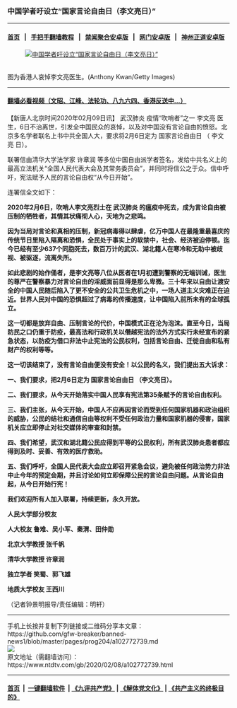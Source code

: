 ### 中国学者吁设立“国家言论自由日（李文亮日）”
------------------------

#### [首页](https://github.com/gfw-breaker/banned-news1/blob/master/README.md) &nbsp;&nbsp;|&nbsp;&nbsp; [手把手翻墙教程](https://github.com/gfw-breaker/guides/wiki) &nbsp;&nbsp;|&nbsp;&nbsp; [禁闻聚合安卓版](https://github.com/gfw-breaker/bn-android) &nbsp;&nbsp;|&nbsp;&nbsp; [网门安卓版](https://github.com/oGate2/oGate) &nbsp;&nbsp;|&nbsp;&nbsp; [神州正道安卓版](https://github.com/SzzdOgate/update) 



<div><div class="featured_image">
 <a href="https://i.ntdtv.com/assets/uploads/2020/02/GettyImages-1199224739-1.jpg" target="_blank">
  <figure>
   <img alt="中国学者吁设立“国家言论自由日（李文亮日）”" src="https://i.ntdtv.com/assets/uploads/2020/02/GettyImages-1199224739-1-800x450.jpg"/>
  </figure><br/>
 </a>
 <span class="caption">
  图为香港人哀悼李文亮医生。(Anthony Kwan/Getty Images)
 </span>
</div>
</div><hr/>

#### [翻墙必看视频（文昭、江峰、法轮功、八九六四、香港反送中...）](http://167.172.214.107/home.html)

<div><div class="post_content" itemprop="articleBody">
 <p>
  【新唐人北京时间2020年02月09日讯】
  <ok href="https://www.ntdtv.com/gb/武汉肺炎.htm">
   武汉肺炎
  </ok>
  疫情“吹哨者”之一
  <ok href="https://www.ntdtv.com/gb/李文亮.htm">
   李文亮
  </ok>
  医生，6日不治离世，引发全中国民众的哀悼，以及对中国没有言论自由的愤怒。北京多名学者联名上书中共全国人大，要求将2月6日定为
  <ok href="https://www.ntdtv.com/gb/国家言论自由日.htm">
   国家言论自由日
  </ok>
  （
  <ok href="https://www.ntdtv.com/gb/李文亮.htm">
   李文亮
  </ok>
  日）。
 </p>
 <p>
  联署信由清华大学法学家
  <ok href="https://www.ntdtv.com/gb/许章润.htm">
   许章润
  </ok>
  等多位中国自由派学者签名，发给中共名义上的最高立法机关“全国人民代表大会及其常务委员会”，并同时将信公之于众。信中呼吁，宪法赋予人民的言论自由权“从今日开始”。
 </p>
 <p>
  连署信全文如下：
 </p>
 <p>
  <strong>
   2020年2月6日，吹哨人李文亮烈士在
   <ok href="https://www.ntdtv.com/gb/武汉肺炎.htm">
    武汉肺炎
   </ok>
   的瘟疫中死去，成为言论自由被压制的牺牲者，其情其状痛彻人心，天地为之悲鸣。
  </strong>
 </p>
 <p>
  <strong>
   因为当局对言论和真相的压制，新冠病毒得以肆虐，亿万中国人在最隆重最喜庆的传统节日里陷入隔离和恐惧，全民处于事实上的软禁中，社会、经济被迫停顿。迄今已经有至少637个同胞死去，数百万计的武汉、湖北籍人在寒冷和无助中被歧视、被驱逐，流离失所。
  </strong>
 </p>
 <p>
  <strong>
   如此悲剧的始作俑者，是李文亮等八位从医者在1月初遭到警察的无端训诫，医生的尊严在警察暴力对言论自由的淫威面前显得是那么卑微。三十年来以自由让渡安全的中国人民随后陷入了更不安全的公共卫生危机之中，一场人道主义灾难正在迫近。世界人民对中国的恐惧超过了病毒的传播速度，让中国陷入前所未有的全球孤立。
  </strong>
 </p>
 <p>
  <strong>
   这一切都是放弃自由、压制言论的代价，中国模式正在沦为泡沫。直至今日，当局防民之口仍重于防疫，最高法和行政机关以僭越宪法的法外方式实行未经宣布的紧急状态，以防疫为借口非法中止宪法的公民权利，包括言论自由、迁徙自由和私有财产的权利等等。
  </strong>
 </p>
 <p>
  <strong>
   这一切该结束了，没有言论自由便没有安全！以公民的名义，我们提出五大诉求：
  </strong>
 </p>
 <p>
  <strong>
   一、我们要求，把2月6日定为
   <ok href="https://www.ntdtv.com/gb/国家言论自由日.htm">
    国家言论自由日
   </ok>
   （李文亮日）。
  </strong>
 </p>
 <p>
  <strong>
   二、我们要求，从今天开始落实中国人民享有宪法第35条赋予的言论自由权利。
  </strong>
 </p>
 <p>
  <strong>
   三、我们主张，从今天开始，中国人不应再因言论而受到任何国家机器和政治组织的威胁，公民的结社和通信自由等权利不受任何政治力量和国家机器的侵害，国家机关应立即停止对社交媒体的审查和封禁。
  </strong>
 </p>
 <p>
  <strong>
   四、我们希望，武汉和湖北籍公民应得到平等的公民权利，所有武汉肺炎患者都应得到及时、妥善、有效的医疗救助。
  </strong>
 </p>
 <p>
  <strong>
   五、我们呼吁，全国人民代表大会应立即召开紧急会议，避免被任何政治势力非法中止今年的预定会期，并且讨论如何立即保障公民的言论自由问题。从言论自由起，从今日开始行宪！
  </strong>
 </p>
 <p>
  <strong>
   我们欢迎所有人加入联署，持续更新，永久开放。
  </strong>
 </p>
 <p>
  <strong>
   人民大学部分校友
  </strong>
 </p>
 <p>
  <strong>
   人大校友 鲁难、吴小军、秦渭、田仲勋
  </strong>
 </p>
 <p>
  <strong>
   北京大学教授 张千帆
  </strong>
 </p>
 <p>
  <strong>
   清华大学教授
   <ok href="https://www.ntdtv.com/gb/许章润.htm">
    许章润
   </ok>
  </strong>
 </p>
 <p>
  <strong>
   独立学者 笑蜀、郭飞雄
  </strong>
 </p>
 <p>
  <strong>
   地质大学校友 王西川
  </strong>
 </p>
 <p>
  （记者钟景明报导/责任编辑：明轩）
 </p>
 <div class="single_ad">
 </div>
</div>
</div>
<hr/>
手机上长按并复制下列链接或二维码分享本文章：<br/>
https://github.com/gfw-breaker/banned-news1/blob/master/pages/prog204/a102772739.md <br/>
<a href='https://github.com/gfw-breaker/banned-news1/blob/master/pages/prog204/a102772739.md'><img src='https://github.com/gfw-breaker/banned-news1/blob/master/pages/prog204/a102772739.md.png'/></a> <br/>
原文地址（需翻墙访问）：https://www.ntdtv.com/gb/2020/02/08/a102772739.html


------------------------
#### [首页](https://github.com/gfw-breaker/banned-news1/blob/master/README.md) &nbsp;|&nbsp; [一键翻墙软件](https://github.com/gfw-breaker/nogfw/blob/master/README.md) &nbsp;| [《九评共产党》](https://github.com/gfw-breaker/9ping.md/blob/master/README.md#九评之一评共产党是什么) | [《解体党文化》](https://github.com/gfw-breaker/jtdwh.md/blob/master/README.md) | [《共产主义的终极目的》](https://github.com/gfw-breaker/gczydzjmd.md/blob/master/README.md)


<img src='http://gfw-breaker.win/banned-news/pages/prog204/a102772739.md' width='0px' height='0px'/>